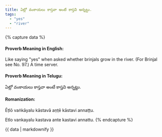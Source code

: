 ```yaml
---
title: ఏట్లో వంకాయలు కాస్తవా అంటే కాస్తవి అన్నట్టు.
tags:
  - "yes"
  - "river"
---
```


{% capture data %}
#### Proverb Meaning in English:
Like saying "yes" when asked whether brinjals grow in the river.
(For Brinjal see No. 97.)
A time server.

#### Proverb Meaning in Telugu:
ఏట్లో వంకాయలు కాస్తవా అంటే కాస్తవి అన్నట్టు.

#### Romanization:
Ēṭlō vaṅkāyalu kāstavā aṇṭē kāstavi annaṭṭu.

Etlo vankayalu kastava ante kastavi annattu.
{% endcapture %}

{{ data | markdownify }}


